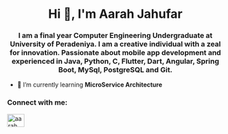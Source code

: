 <h1 align="center">Hi 👋, I'm Aarah Jahufar</h1>
<h3 align="center">I am a final year Computer Engineering Undergraduate at University of Peradeniya. I am a creative individual with a zeal for innovation. Passionate about mobile app development and experienced in Java, Python, C, Flutter, Dart, Angular, Spring Boot, MySql, PostgreSQL and Git.</h3>

- 🌱 I’m currently learning **MicroService Architecture**

<h3 align="left">Connect with me:</h3>
<p align="left">
<a href="https://linkedin.com/in/aarah jahufar" target="blank"><img align="center" src="https://raw.githubusercontent.com/rahuldkjain/github-profile-readme-generator/master/src/images/icons/Social/linked-in-alt.svg" alt="aarah jahufar" height="30" width="40" /></a>
</p>
